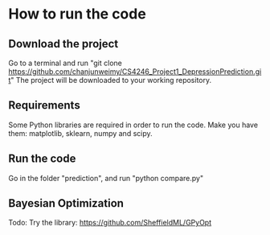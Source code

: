 # How to run the code

## Download the project
Go to a terminal and run "git clone https://github.com/chanjunweimy/CS4246_Project1_DepressionPrediction.git"
The project will be downloaded to your working repository.

##  Requirements
Some Python libraries are required in order to run the code.
Make you have them: matplotlib, sklearn, numpy and scipy.

## Run the code
Go in the folder "prediction", and run "python compare.py"

## Bayesian Optimization
Todo: Try the library: https://github.com/SheffieldML/GPyOpt
